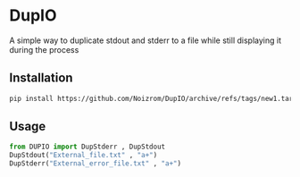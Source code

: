# DupIO
A simple way to duplicate stdout and stderr to a file while still displaying it during the process

## Installation
```bash
pip install https://github.com/Noizrom/DupIO/archive/refs/tags/new1.tar.gz
```

## Usage
```python
from DUPIO import DupStderr , DupStdout
DupStdout("External_file.txt" , "a+")
DupStderr("External_error_file.txt" , "a+")
```

